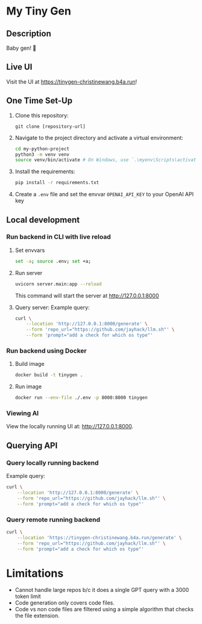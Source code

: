 # My Tiny Gen

## Description

Baby gen! 🐣

## Live UI

Visit the UI at https://tinygen-christinewang.b4a.run!

## One Time Set-Up

1. Clone this repository:
    ```
    git clone [repository-url]
    ```

2. Navigate to the project directory and activate a virtual environment:
    ```bash
    cd my-python-project
    python3 -m venv venv
    source venv/bin/activate # On Windows, use `.\myenv\Scripts\activate`
    ```

3. Install the requirements:
    ```bash
    pip install -r requirements.txt
    ```

4. Create a `.env` file and set the envvar `OPENAI_API_KEY` to your OpenAI API key

## Local development

### Run backend in CLI with live reload

1. Set envvars
    ```bash
    set -a; source .env; set +a;
    ```

2. Run server
    ```bash
    uvicorn server.main:app --reload
    ```

    This command will start the server at http://127.0.0.1:8000

3. Query server:
    Example query:
    ```bash
    curl \
        --location 'http://127.0.0.1:8000/generate' \
        --form 'repo_url="https://github.com/jayhack/llm.sh"' \
        --form 'prompt="add a check for which os type"'
    ```

### Run backend using Docker

1. Build image
    ```bash
    docker build -t tinygen .
    ```

2. Run image
    ```bash
    docker run --env-file ./.env -p 8000:8000 tinygen
    ```

### Viewing AI

View the locally running UI at: http://127.0.0.1:8000.

## Querying API

### Query locally running backend

Example query:
```bash
curl \
    --location 'http://127.0.0.1:8000/generate' \
    --form 'repo_url="https://github.com/jayhack/llm.sh"' \
    --form 'prompt="add a check for which os type"'
```

### Query remote running backend
```bash
curl \
    --location 'https://tinygen-christinewang.b4a.run/generate' \
    --form 'repo_url="https://github.com/jayhack/llm.sh"' \
    --form 'prompt="add a check for which os type"'
```

# Limitations
- Cannot handle large repos b/c it does a single GPT query with a 3000 token limit
- Code generation only covers code files.
- Code vs non code files are filtered using a simple algorithm that checks the file extension.
